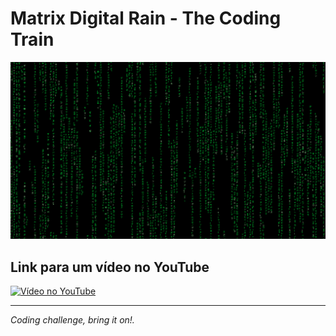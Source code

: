 # Matrix Digital Rain - The Coding Train

![Tela de Lançamento](/readme/matrixdigitalrain.png)

## Link para um vídeo no YouTube

[![Vídeo no YouTube](https://img.youtube.com/vi/S1TQCi9axzg/0.jpg)](https://www.youtube.com/watch?v=S1TQCi9axzg)

---

_Coding challenge, bring it on!._